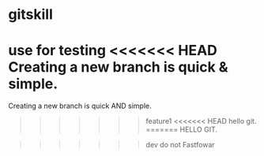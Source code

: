 # gitskill
use for testing
<<<<<<< HEAD
Creating a new branch is quick & simple.
=======
Creating a new branch is quick AND simple.
>>>>>>> feature1
<<<<<<< HEAD
hello git.
=======
HELLO GIT.

>>>>>>> dev
do not Fastfowar

